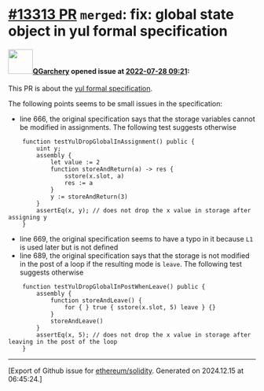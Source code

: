 # [\#13313 PR](https://github.com/ethereum/solidity/pull/13313) `merged`: fix: global state object in yul formal specification

#### <img src="https://avatars.githubusercontent.com/u/22668539?u=a36b5a7e1d873cee1edb777bac94211911e60b05&v=4" width="50">[QGarchery](https://github.com/QGarchery) opened issue at [2022-07-28 09:21](https://github.com/ethereum/solidity/pull/13313):

This PR is about the [yul formal specification](https://docs.soliditylang.org/en/v0.8.15/yul.html#formal-specification).

The following points seems to be small issues in the specification:
- line 666, the original specification says that the storage variables cannot be modified in assignments. The following test suggests otherwise
```solidity
    function testYulDropGlobalInAssignment() public {
        uint y;
        assembly {
            let value := 2
            function storeAndReturn(a) -> res {
                sstore(x.slot, a)
                res := a
            }
            y := storeAndReturn(3)
        }
        assertEq(x, y); // does not drop the x value in storage after assigning y
    }
```
- line 669, the original specification seems to have a typo in it because `L1` is used later but is not defined
- line 689, the original specification says that the storage is not modified in the post of a loop if the resulting mode is `leave`. The following test suggests otherwise
```solidity
    function testYulDropGlobalInPostWhenLeave() public {
        assembly {
            function storeAndLeave() {
                for { } true { sstore(x.slot, 5) leave } {}
            }
            storeAndLeave()
        }
        assertEq(x, 5); // does not drop the x value in storage after leaving in the post of the loop
    }
```




-------------------------------------------------------------------------------



[Export of Github issue for [ethereum/solidity](https://github.com/ethereum/solidity). Generated on 2024.12.15 at 06:45:24.]
